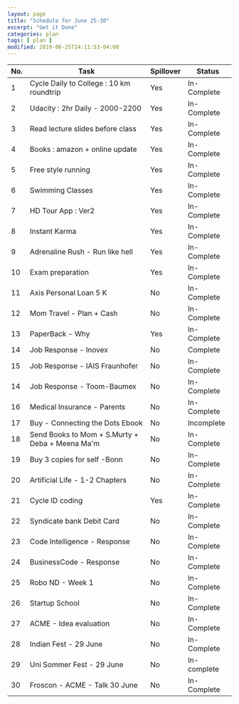 ```yaml
---
layout: page
title: "Schedule for June 25-30"
excerpt: "Get it Done"
categories: plan
tags: [ plan ]
modified: 2019-06-25T14:11:53-04:00
---
```


| No. | Task | Spillover | Status |
|-------|--------|---------|---------|
| 1 | Cycle Daily to College : 10 km roundtrip | Yes | In-Complete |
| 2 | Udacity : 2hr Daily - 2000-2200 |  Yes | In-Complete |
| 3 | Read lecture slides before class | Yes | In-Complete |
| 4 | Books : amazon + online update | Yes | In-Complete |
| 5 | Free style running |  Yes | In-Complete |
| 6 | Swimming Classes | Yes | In-Complete |
| 7 | HD Tour App : Ver2 | Yes | In-Complete |
| 8 | Instant Karma | Yes | In-Complete |
| 9 | Adrenaline Rush - Run like hell | Yes | In-Complete |
| 10 | Exam preparation |  Yes | In-Complete |
| 11 | Axis Personal Loan 5 K| No | In-Complete |
| 12 | Mom Travel - Plan + Cash | No | In-Complete |
| 13 | PaperBack - Why | Yes | In-Complete|
| 14 | Job Response - Inovex| No | Complete|
| 15 | Job Response - IAIS Fraunhofer| No | In-Complete|
| 14 | Job Response - Toom-Baumex| No | In-Complete|
| 16 | Medical Insurance - Parents | No | In-Complete |
| 17 | Buy - Connecting the Dots Ebook | No | Incomplete |
| 18 | Send Books to Mom + S.Murty + Deba + Meena Ma'm | No | In-Complete|
| 19 | Buy 3 copies for self -Bonn  | No | In-Complete|
| 20 | Artificial Life - 1-2 Chapters | No | In-Complete |
| 21 | Cycle ID coding | Yes| In-Complete|
| 22 | Syndicate bank Debit Card | No | In-Complete |
| 23 | Code Intelligence - Response | No | In-Complete |
| 24 | BusinessCode - Response | No | In-Complete |
| 25 | Robo ND - Week 1 | No | In-Complete |
| 26 | Startup School | No | In-Complete |
| 27 | ACME - Idea evaluation | No| In-Complete |
| 28 | Indian Fest - 29 June | No | In-Complete |
| 29 | Uni Sommer Fest - 29 June | No | In-complete|
| 30 | Froscon - ACME - Talk 30 June | No | In-Complete |
